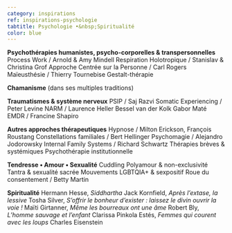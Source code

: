 ```yaml
---
category: inspirations
ref: inspirations-psychologie
tabtitle: Psychologie •&nbsp;Spiritualité
color: blue
---
```


**Psychothérapies humanistes, psycho-corporelles & transpersonnelles**
Process Work / Arnold & Amy Mindell
Respiration Holotropique / Stanislav & Christina Grof
Approche Centrée sur la Personne / Carl Rogers
Maïeusthésie / Thierry Tournebise
Gestalt-thérapie

**Chamanisme** (dans ses multiples traditions)

**Traumatismes & système nerveux**
PSIP / Saj Razvi
Somatic Experiencing / Peter Levine
NARM / Laurence Heller
Bessel van der Kolk
Gabor Maté
EMDR / Francine Shapiro

**Autres approches thérapeutiques**
Hypnose / Milton Erickson, François Roustang
Constellations familiales / Bert Hellinger
Psychomagie / Alejandro Jodorowsky
Internal Family Systems / Richard Schwartz
Thérapies brèves & systémiques
Psychothérapie institutionnelle

**Tendresse • Amour • Sexualité**
Cuddling
Polyamour & non-exclusivité
Tantra & sexualité sacrée
Mouvements LGBTQIA+ & sexpositif
Roue du consentement / Betty Martin

**Spiritualité**
Hermann Hesse, *Siddhartha*
Jack Kornfield, *Après l’extase, la lessive*
Tosha Silver, *S’offrir le bonheur d’exister&nbsp;: laissez le divin ouvrir la voie&nbsp;!*
Maïti Girtanner, *Même les bourreaux ont une âme*
Robert Bly, *L’homme sauvage et l’enfant*
Clarissa Pinkola Estés, *Femmes qui courent avec les loups*
Charles Eisenstein
